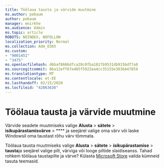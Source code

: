 ```yaml
---
title: Töölaua tausta ja värvide muutmine
ms.author: pebaum
author: pebaum
manager: mnirkhe
ms.audience: Admin
ms.topic: article
ROBOTS: NOINDEX, NOFOLLOW
localization_priority: Normal
ms.collection: Adm_O365
ms.custom:
- "9001451"
- "3475"
ms.openlocfilehash: d6baf8606dfca20c0fba1817b9531db915bdf7a8
ms.sourcegitcommit: 8ba12eff67e405f5922ea4cc35155e3036447859
ms.translationtype: MT
ms.contentlocale: et-EE
ms.lasthandoff: 02/15/2020
ms.locfileid: "42063636"
---
```

# <a name="change-your-desktop-background-and-colors"></a>Töölaua tausta ja värvide muutmine

Värvide seadete muutmiseks valige **Alusta** > **sätete** > **isikupärastamisvärve** > **** ja seejärel valige oma värv või laske Windowsil oma taustast rõhu värv tõmmata.

Töölaua tausta muutmiseks valige **Alusta** > **sätete** > **isikupärastamise** > **tausta**ja seejärel valige pilt, värviga või looge piltide slaidiseanss. Tahad rohkem töölaua taustapilte ja värve? Külasta [Microsoft Store](https://www.microsoft.com/en-us/store/collections/windowsthemes) valida kümneid tasuta teemasid.
